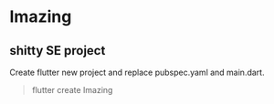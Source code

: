 # Imazing
## shitty SE project

Create flutter new project and replace pubspec.yaml and main.dart.
> flutter create Imazing
